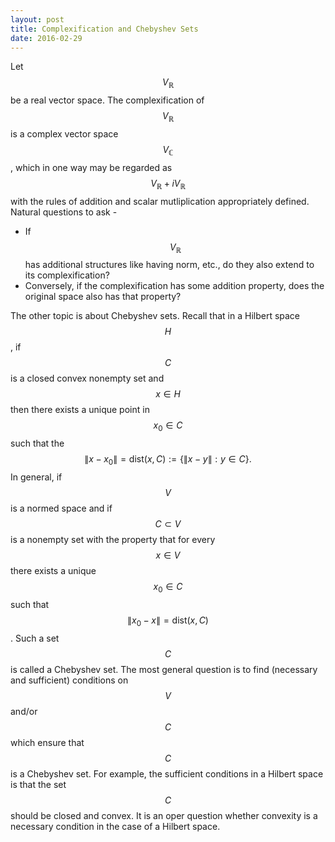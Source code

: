 ```yaml
---
layout: post
title: Complexification and Chebyshev Sets
date: 2016-02-29
---
```

Let $$V_{\mathbb{R}}$$ be a real vector space. The complexification of $$V_{\mathbb{R}}$$ is a complex vector space $$V_{\mathbb{C}}$$, which in one way may be regarded as $$V_{\mathbb{R}}+iV_{\mathbb{R}}$$ with the rules of addition and scalar mutliplication appropriately defined. Natural questions to ask - 

*   If $$V_{\mathbb{R}}$$ has additional structures like having norm, etc., do they also extend to its complexification?
*   Conversely, if the complexification has some addition property, does the original space also has that property?

The other topic is about Chebyshev sets. Recall that in a Hilbert space $$H$$, if $$C$$ is a closed convex nonempty set and $$x\in H$$ then there exists a unique point in $$x_0\in C$$ such that the $$\|x-x_0\|=\text{dist}(x,C):=\{\|x-y\|:y\in C\}.$$ In general, if $$V$$ is a normed space and if $$C\subset V$$ is a nonempty set with the property that for every $$x\in V$$ there exists a unique $$x_0\in C$$ such that $$\|x_0-x\|=\text{dist}(x,C)$$. Such a set $$C$$ is called a Chebyshev set. The most general question is to find (necessary and sufficient) conditions on $$V$$ and/or $$C$$ which ensure that $$C$$ is a Chebyshev set. For example, the sufficient conditions in a Hilbert space is that the set $$C$$ should be closed and convex. It is an oper question whether convexity is a necessary condition in the case of a Hilbert space. 
